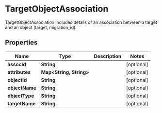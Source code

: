 

# TargetObjectAssociation

TargetObjectAssociation includes details of an association between a target and an object (target, migration_id).
## Properties

Name | Type | Description | Notes
------------ | ------------- | ------------- | -------------
**assocId** | **String** |  |  [optional]
**attributes** | **Map&lt;String, String&gt;** |  |  [optional]
**objectId** | **String** |  |  [optional]
**objectName** | **String** |  |  [optional]
**objectType** | **String** |  |  [optional]
**targetName** | **String** |  |  [optional]



